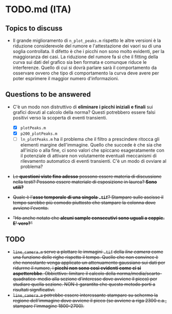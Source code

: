 # TODO.md (ITA)

## Topics to discuss
- Il grande miglioramento di `n_plot_peaks.m` rispetto le altre versioni è la riduzione considerevole del rumore e l'attestazione dei vaori su di una soglia controllata. Il difetto è che i picchi non sono molto evidenti, per la maggioranza dei casi. La riduzione del rumore fa sì che il fitting della curva sui dati del grafico sia ben formata e comunque riduce le interferenze. Quello di cui si dovrà parlare sarà il comportamento da osservare ovvero che tipo di comportamento la curva deve avere per poter esprimere il maggior numero d'informazioni.

## Questions to be answered
- C'è un modo non distruttivo di __eliminare i picchi iniziali e finali__ sui grafici dovuti al calcolo della norma? Questi potrebbero essere falsi positivi verso la scoperta di eventi transienti.
    - [x] `plotPeaks.m`
    - [x] `p200_plotPeaks.m`
    - [ ] `ln_plotPeaks.m` ha il problema che il filtro a prescindere ritocca gli elementi margine dell'immagine. Quello che succede è che sia che all'inizio o alla fine, ci sono valori che spiccano esageratamente con il potenziale di attivare non volutamente eventuali meccanismi di rilevamento automatico di eventi transienti. C'è un modo di ovviare al problema?
- <s>Le __questioni viste fino adesso__ possono essere materia di discussione nella testi? Possono essere materiale di esposizione in laurea? __Sono utili?__</s>

- <s>Quale è l'__asse temporale di una singola `.tif`__? Stampare sulle ascisse il tempo sarebbe più comodo piuttosto che stampare la colonna dove avviene l'evento.</s>

- <s>"Ho anche notato che __alcuni sample consecutivi sono uguali a coppie. E' vero?__"</s>

## TODO

- <s>`line_camera.m` serve a plottare le immagini `.tif` della _line camera_ come una funzione delle righe rispetto il tempo. Quello che non convince è che nonostante venga applicato un attenuamento gaussiano sui dati per ridurrne il rumore, i __picchi non sono così evidenti come ci si aspetterebbe__.
Obbiettivo: limitare il calcolo della norma/media/scarto-quadratico-medio alla sezione d'interesse dove avviene il picco) per studiare quella sezione. NON è garantito che questo metodo porti a risultati significativi.
- `line_camera.m` potrebbe essere interessante stampare su schermo la regione dell'immagine dove avviene il picco (se avviene a riga 2300 c.a., stampare l'immagine 1800-2700).</s>
